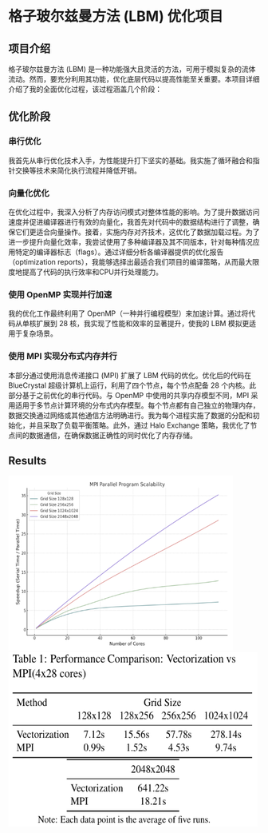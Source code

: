 # 格子玻尔兹曼方法 (LBM) 优化项目

## 项目介绍
格子玻尔兹曼方法 (LBM) 是一种功能强大且灵活的方法，可用于模拟复杂的流体流动。然而，要充分利用其功能，优化底层代码以提高性能至关重要。本项目详细介绍了我的全面优化过程，该过程涵盖几个阶段：

## 优化阶段

### 串行优化
我首先从串行优化技术入手，为性能提升打下坚实的基础。我实施了循环融合和指针交换等技术来简化执行流程并降低开销。

### 向量化优化
在优化过程中，我深入分析了内存访问模式对整体性能的影响。为了提升数据访问速度并促进编译器进行有效的向量化，我首先对代码中的数据结构进行了调整，确保它们更适合向量操作。接着，实施内存对齐技术，这优化了数据加载过程。为了进一步提升向量化效率，我尝试使用了多种编译器及其不同版本，针对每种情况应用特定的编译器标志（flags）。通过详细分析各编译器提供的优化报告（optimization reports），我能够选择出最适合我们项目的编译策略，从而最大限度地提高了代码的执行效率和CPU并行处理能力。

### 使用 OpenMP 实现并行加速
我的优化工作最终利用了 OpenMP（一种并行编程模型）来加速计算。通过将代码从单核扩展到 28 核，我实现了性能和效率的显著提升，使我的 LBM 模拟更适用于复杂场景。

### 使用 MPI 实现分布式内存并行
本部分通过使用消息传递接口 (MPI) 扩展了 LBM 代码的优化。优化后的代码在 BlueCrystal 超级计算机上运行，利用了四个节点，每个节点配备 28 个内核。此部分基于之前优化的串行代码。与 OpenMP 中使用的共享内存模型不同，MPI 采用适用于多节点计算环境的分布式内存模型。每个节点都有自己独立的物理内存，数据交换通过网络或其他通信方法明确进行。我为每个进程实施了数据的分配和初始化，并且采取了负载平衡策略。此外，通过 Halo Exchange 策略，我优化了节点间的数据通信，在确保数据正确性的同时优化了内存存储。

## Results
<img src="/pic/1.png" alt="scalability" width="450" height="350">
<img src="/pic/2.png" alt="speedup" width="500" height="350">